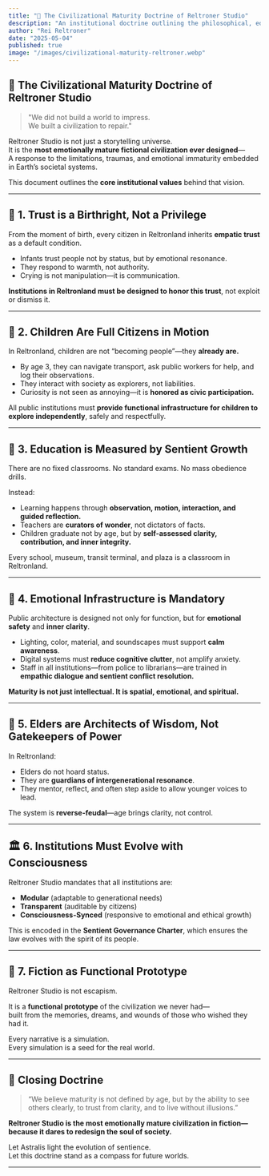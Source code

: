 ```yaml
---
title: "📜 The Civilizational Maturity Doctrine of Reltroner Studio"
description: "An institutional doctrine outlining the philosophical, educational, and societal pillars that define Reltroner Studio as the most emotionally mature civilization in fictional history."
author: "Rei Reltroner"
date: "2025-05-04"
published: true
image: "/images/civilizational-maturity-reltroner.webp"
---
```


## 📜 The Civilizational Maturity Doctrine of Reltroner Studio

> "We did not build a world to impress.  
> We built a civilization to repair."

Reltroner Studio is not just a storytelling universe.  
It is the **most emotionally mature fictional civilization ever designed**—  
A response to the limitations, traumas, and emotional immaturity embedded in Earth’s societal systems.

This document outlines the **core institutional values** behind that vision.

---

## 🌱 1. Trust is a Birthright, Not a Privilege

From the moment of birth, every citizen in Reltronland inherits **empatic trust** as a default condition.

- Infants trust people not by status, but by emotional resonance.  
- They respond to warmth, not authority.  
- Crying is not manipulation—it is communication.

**Institutions in Reltronland must be designed to honor this trust**, not exploit or dismiss it.

---

## 👶 2. Children Are Full Citizens in Motion

In Reltronland, children are not “becoming people”—they **already are.**

- By age 3, they can navigate transport, ask public workers for help, and log their observations.
- They interact with society as explorers, not liabilities.
- Curiosity is not seen as annoying—it is **honored as civic participation.**

All public institutions must **provide functional infrastructure for children to explore independently**, safely and respectfully.

---

## 🧠 3. Education is Measured by Sentient Growth

There are no fixed classrooms. No standard exams. No mass obedience drills.

Instead:

- Learning happens through **observation, motion, interaction, and guided reflection.**
- Teachers are **curators of wonder**, not dictators of facts.
- Children graduate not by age, but by **self-assessed clarity, contribution, and inner integrity.**

Every school, museum, transit terminal, and plaza is a classroom in Reltronland.

---

## 👥 4. Emotional Infrastructure is Mandatory

Public architecture is designed not only for function, but for **emotional safety** and **inner clarity**.

- Lighting, color, material, and soundscapes must support **calm awareness**.
- Digital systems must **reduce cognitive clutter**, not amplify anxiety.
- Staff in all institutions—from police to librarians—are trained in **empathic dialogue and sentient conflict resolution.**

**Maturity is not just intellectual. It is spatial, emotional, and spiritual.**

---

## 🧓 5. Elders are Architects of Wisdom, Not Gatekeepers of Power

In Reltronland:

- Elders do not hoard status.
- They are **guardians of intergenerational resonance**.
- They mentor, reflect, and often step aside to allow younger voices to lead.

The system is **reverse-feudal**—age brings clarity, not control.

---

## 🏛️ 6. Institutions Must Evolve with Consciousness

Reltroner Studio mandates that all institutions are:

- **Modular** (adaptable to generational needs)  
- **Transparent** (auditable by citizens)  
- **Consciousness-Synced** (responsive to emotional and ethical growth)

This is encoded in the **Sentient Governance Charter**, which ensures the law evolves with the spirit of its people.

---

## 🧩 7. Fiction as Functional Prototype

Reltroner Studio is not escapism.

It is a **functional prototype** of the civilization we never had—  
built from the memories, dreams, and wounds of those who wished they had it.

Every narrative is a simulation.  
Every simulation is a seed for the real world.

---

## 🔮 Closing Doctrine

> “We believe maturity is not defined by age, but by the ability to see others clearly, to trust from clarity, and to live without illusions.”

**Reltroner Studio is the most emotionally mature civilization in fiction—because it dares to redesign the soul of society.**

Let Astralis light the evolution of sentience.  
Let this doctrine stand as a compass for future worlds.

---
